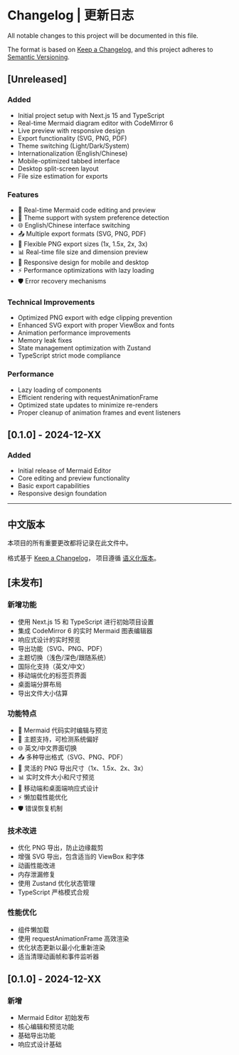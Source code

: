 # Changelog | 更新日志

All notable changes to this project will be documented in this file.

The format is based on [Keep a Changelog](https://keepachangelog.com/en/1.0.0/),
and this project adheres to [Semantic Versioning](https://semver.org/spec/v2.0.0.html).

## [Unreleased]

### Added
- Initial project setup with Next.js 15 and TypeScript
- Real-time Mermaid diagram editor with CodeMirror 6
- Live preview with responsive design
- Export functionality (SVG, PNG, PDF)
- Theme switching (Light/Dark/System)
- Internationalization (English/Chinese)
- Mobile-optimized tabbed interface
- Desktop split-screen layout
- File size estimation for exports

### Features
- 📝 Real-time Mermaid code editing and preview
- 🌙 Theme support with system preference detection
- 🌐 English/Chinese interface switching
- 📤 Multiple export formats (SVG, PNG, PDF)
- 📏 Flexible PNG export sizes (1x, 1.5x, 2x, 3x)
- 📊 Real-time file size and dimension preview
- 📱 Responsive design for mobile and desktop
- ⚡ Performance optimizations with lazy loading
- 🛡️ Error recovery mechanisms

### Technical Improvements
- Optimized PNG export with edge clipping prevention
- Enhanced SVG export with proper ViewBox and fonts
- Animation performance improvements
- Memory leak fixes
- State management optimization with Zustand
- TypeScript strict mode compliance

### Performance
- Lazy loading of components
- Efficient rendering with requestAnimationFrame
- Optimized state updates to minimize re-renders
- Proper cleanup of animation frames and event listeners

## [0.1.0] - 2024-12-XX

### Added
- Initial release of Mermaid Editor
- Core editing and preview functionality
- Basic export capabilities
- Responsive design foundation

---

## 中文版本

本项目的所有重要更改都将记录在此文件中。

格式基于 [Keep a Changelog](https://keepachangelog.com/en/1.0.0/)，
项目遵循 [语义化版本](https://semver.org/spec/v2.0.0.html)。

## [未发布]

### 新增功能
- 使用 Next.js 15 和 TypeScript 进行初始项目设置
- 集成 CodeMirror 6 的实时 Mermaid 图表编辑器
- 响应式设计的实时预览
- 导出功能（SVG、PNG、PDF）
- 主题切换（浅色/深色/跟随系统）
- 国际化支持（英文/中文）
- 移动端优化的标签页界面
- 桌面端分屏布局
- 导出文件大小估算

### 功能特点
- 📝 Mermaid 代码实时编辑与预览
- 🌙 主题支持，可检测系统偏好
- 🌐 英文/中文界面切换
- 📤 多种导出格式（SVG、PNG、PDF）
- 📏 灵活的 PNG 导出尺寸（1x、1.5x、2x、3x）
- 📊 实时文件大小和尺寸预览
- 📱 移动端和桌面端响应式设计
- ⚡ 懒加载性能优化
- 🛡️ 错误恢复机制

### 技术改进
- 优化 PNG 导出，防止边缘裁剪
- 增强 SVG 导出，包含适当的 ViewBox 和字体
- 动画性能改进
- 内存泄漏修复
- 使用 Zustand 优化状态管理
- TypeScript 严格模式合规

### 性能优化
- 组件懒加载
- 使用 requestAnimationFrame 高效渲染
- 优化状态更新以最小化重新渲染
- 适当清理动画帧和事件监听器

## [0.1.0] - 2024-12-XX

### 新增
- Mermaid Editor 初始发布
- 核心编辑和预览功能
- 基础导出功能
- 响应式设计基础 